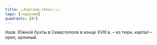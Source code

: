 ```yaml
---
title: ⒜Карталы-[Кош]⒯⒵
tags: [гидроним]
quadrants: [Ж7]
---
```


Назв. Южной бухты в Севастополе в конце ХVIII в. – из тюрк. картал – орел,
орлиный.
